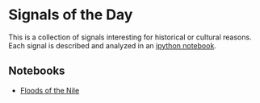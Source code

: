 Signals of the Day
==================

This is a collection of signals interesting for historical or cultural reasons.
Each signal is described and analyzed in an [ipython notebook](http://ipython.org/notebook.html).

Notebooks
---------

* [Floods of the Nile]( )
